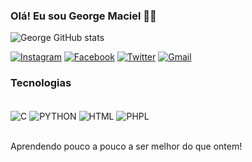 ### Olá! Eu sou George Maciel 🙋‍♂️


![George GitHub stats](https://github-readme-stats.vercel.app/api?username=GeorgeMaciel&show_icons=true&theme=midnight-purple)


[![Instagram](https://img.shields.io/badge/Instagram-E4405F?style=for-the-badge&logo=instagram&logoColor=white)](https://www.instagram.com/georgeealvin_/)
[![Facebook](https://img.shields.io/badge/Facebook-1877F2?style=for-the-badge&logo=facebook&logoColor=white)](https://www.facebook.com/george.alvin.1671/)
[![Twitter](https://img.shields.io/badge/Twitter-1DA1F2?style=for-the-badge&logo=twitter&logoColor=white)](https://twitter.com/GeorgeAlvin20)
[![Gmail](https://img.shields.io/badge/Gmail-D14836?style=for-the-badge&logo=gmail&logoColor=white)](https://mail.google.com/mail/u/0/?tab=rm&ogbl#inbox)

### Tecnologias

<div style="display: inline_block"><br/>
  <img align="center" alt="C" src="https://img.shields.io/badge/C-00599C?style=for-the-badge&logo=c&logoColor=white" />
  <img align="center" alt="PYTHON" src="https://img.shields.io/badge/Python-14354C?style=for-the-badge&logo=python&logoColor=white" />
  <img align="center" alt="HTML" src="https://img.shields.io/badge/HTML-239120?style=for-the-badge&logo=html5&logoColor=white" />
  <img align="center" alt="PHPL" src="https://img.shields.io/badge/PHP-777BB4?style=for-the-badge&logo=php&logoColor=white" />
</div><br/>

Aprendendo pouco a pouco a ser melhor do que ontem!
